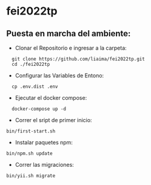 # fei2022tp

## Puesta en marcha del ambiente:

- Clonar el Repositorio e ingresar a la carpeta:

```
  git clone https://github.com/liaima/fei2022tp.git
  cd ./fei2022tp
```

- Configurar las Variables de Entono:

```
  cp .env.dist .env
```

- Ejecutar el docker compose:

```
  docker-compose up -d
```

- Correr el sript de primer inicio:

```
bin/first-start.sh
```

- Instalar paquetes npm:

```
bin/npm.sh update
```

- Correr las migraciones:

```
bin/yii.sh migrate
```
